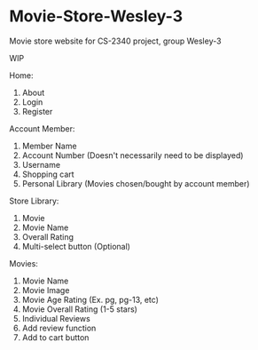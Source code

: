 # Movie-Store-Wesley-3

Movie store website for CS-2340 project, group Wesley-3

WIP


Home:
1. About
2. Login
3. Register

Account Member:
1. Member Name
2. Account Number (Doesn't necessarily need to be displayed)
3. Username
4. Shopping cart
5. Personal Library (Movies chosen/bought by account member)


Store Library:
1. Movie 
2. Movie Name
3. Overall Rating
5. Multi-select button (Optional)

Movies:
1. Movie Name
2. Movie Image
3. Movie Age Rating (Ex. pg, pg-13, etc)
4. Movie Overall Rating (1-5 stars)
5. Individual Reviews
6. Add review function
7. Add to cart button